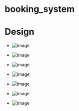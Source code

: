 # booking_system

Design
=========

* ![image](https://cloud.githubusercontent.com/assets/13240251/9054005/516dc86a-3a42-11e5-9d4c-5950b97679f7.png)

* ![image](https://cloud.githubusercontent.com/assets/13240251/9054223/794ebb58-3a44-11e5-832b-265f777cee59.png)

* ![image](https://cloud.githubusercontent.com/assets/13240251/9054277/070455f2-3a45-11e5-83e0-44c77848b0a8.png)

* ![image](https://cloud.githubusercontent.com/assets/13240251/9054291/282b8b74-3a45-11e5-9250-a6071e42bf62.png)

* ![image](https://cloud.githubusercontent.com/assets/13240251/9054306/47734670-3a45-11e5-91e5-cc770f5a79dc.png)

* ![image](https://cloud.githubusercontent.com/assets/13240251/9054314/67ea781a-3a45-11e5-9dc1-0f8b2174ab2b.png)

* ![image](https://cloud.githubusercontent.com/assets/13240251/9054325/82b9a120-3a45-11e5-8de3-d2e0aadd1b81.png)

